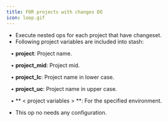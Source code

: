 ```yaml
---
title: FOR projects with changes DO
icon: loop.gif
---
```

* Execute nested ops for each project that have changeset.
* Following project variables are included into stash: <br />

&nbsp; &nbsp;• **project**: Project name. <br />

&nbsp; &nbsp;• **project_mid**: Project mid. <br />

&nbsp; &nbsp;• **project_lc**: Project name in lower case. <br />

&nbsp; &nbsp;• **project_uc**: Project name in upper case. <br />

&nbsp; &nbsp;• ** < project variables > **: For the specified environment.

* This op no needs any configuration.


